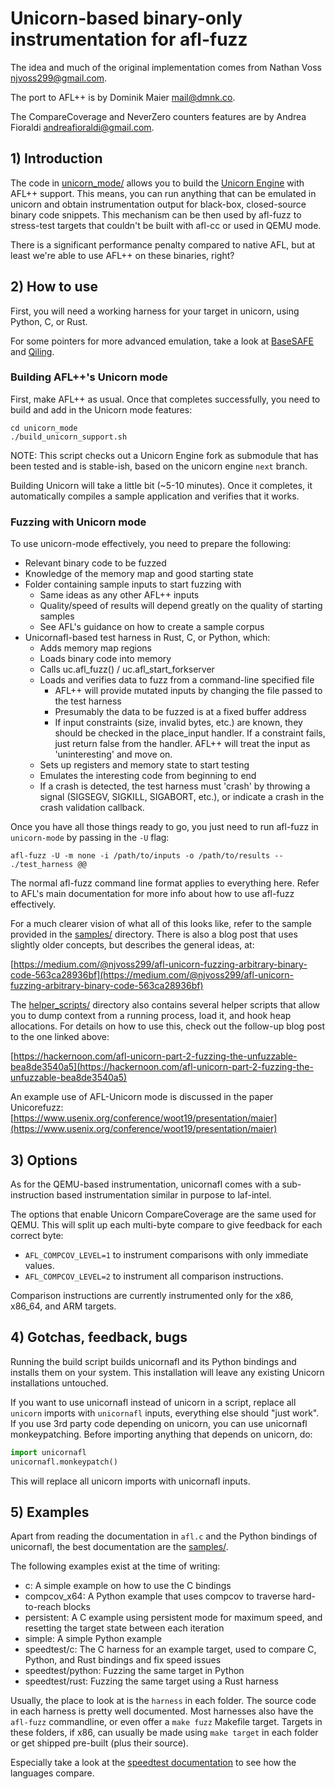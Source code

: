 # Unicorn-based binary-only instrumentation for afl-fuzz

The idea and much of the original implementation comes from Nathan Voss
<njvoss299@gmail.com>.

The port to AFL++ is by Dominik Maier <mail@dmnk.co>.

The CompareCoverage and NeverZero counters features are by Andrea Fioraldi
<andreafioraldi@gmail.com>.

## 1) Introduction

The code in [unicorn_mode/](./) allows you to build the
[Unicorn Engine](https://github.com/unicorn-engine/unicorn) with AFL++ support.
This means, you can run anything that can be emulated in unicorn and obtain
instrumentation output for black-box, closed-source binary code snippets. This
mechanism can be then used by afl-fuzz to stress-test targets that couldn't be
built with afl-cc or used in QEMU mode.

There is a significant performance penalty compared to native AFL, but at least
we're able to use AFL++ on these binaries, right?

## 2) How to use

First, you will need a working harness for your target in unicorn, using Python,
C, or Rust.

For some pointers for more advanced emulation, take a look at
[BaseSAFE](https://github.com/fgsect/BaseSAFE) and
[Qiling](https://github.com/qilingframework/qiling).

### Building AFL++'s Unicorn mode

First, make AFL++ as usual. Once that completes successfully, you need to build
and add in the Unicorn mode features:

```
cd unicorn_mode
./build_unicorn_support.sh
```

NOTE: This script checks out a Unicorn Engine fork as submodule that has been
tested and is stable-ish, based on the unicorn engine `next` branch.

Building Unicorn will take a little bit (~5-10 minutes). Once it completes, it
automatically compiles a sample application and verifies that it works.

### Fuzzing with Unicorn mode

To use unicorn-mode effectively, you need to prepare the following:

* Relevant binary code to be fuzzed
* Knowledge of the memory map and good starting state
* Folder containing sample inputs to start fuzzing with
    * Same ideas as any other AFL++ inputs
    * Quality/speed of results will depend greatly on the quality of starting
      samples
    * See AFL's guidance on how to create a sample corpus
* Unicornafl-based test harness in Rust, C, or Python, which:
    * Adds memory map regions
    * Loads binary code into memory
    * Calls uc.afl_fuzz() / uc.afl_start_forkserver
    * Loads and verifies data to fuzz from a command-line specified file
        * AFL++ will provide mutated inputs by changing the file passed to the
          test harness
        * Presumably the data to be fuzzed is at a fixed buffer address
        * If input constraints (size, invalid bytes, etc.) are known, they
          should be checked in the place_input handler. If a constraint fails,
          just return false from the handler. AFL++ will treat the input as
          'uninteresting' and move on.
    * Sets up registers and memory state to start testing
    * Emulates the interesting code from beginning to end
    * If a crash is detected, the test harness must 'crash' by throwing a signal
      (SIGSEGV, SIGKILL, SIGABORT, etc.), or indicate a crash in the crash
      validation callback.

Once you have all those things ready to go, you just need to run afl-fuzz in
`unicorn-mode` by passing in the `-U` flag:

```
afl-fuzz -U -m none -i /path/to/inputs -o /path/to/results -- ./test_harness @@
```

The normal afl-fuzz command line format applies to everything here. Refer to
AFL's main documentation for more info about how to use afl-fuzz effectively.

For a much clearer vision of what all of this looks like, refer to the sample
provided in the [samples/](./samples/) directory. There is also a blog post that
uses slightly older concepts, but describes the general ideas, at:

[https://medium.com/@njvoss299/afl-unicorn-fuzzing-arbitrary-binary-code-563ca28936bf](https://medium.com/@njvoss299/afl-unicorn-fuzzing-arbitrary-binary-code-563ca28936bf)

The [helper_scripts/](./helper_scripts/) directory also contains several helper
scripts that allow you to dump context from a running process, load it, and hook
heap allocations. For details on how to use this, check out the follow-up blog
post to the one linked above:

[https://hackernoon.com/afl-unicorn-part-2-fuzzing-the-unfuzzable-bea8de3540a5](https://hackernoon.com/afl-unicorn-part-2-fuzzing-the-unfuzzable-bea8de3540a5)

An example use of AFL-Unicorn mode is discussed in the paper Unicorefuzz:
[https://www.usenix.org/conference/woot19/presentation/maier](https://www.usenix.org/conference/woot19/presentation/maier)

## 3) Options

As for the QEMU-based instrumentation, unicornafl comes with a sub-instruction
based instrumentation similar in purpose to laf-intel.

The options that enable Unicorn CompareCoverage are the same used for QEMU. This
will split up each multi-byte compare to give feedback for each correct byte:

* `AFL_COMPCOV_LEVEL=1` to instrument comparisons with only immediate values.
* `AFL_COMPCOV_LEVEL=2` to instrument all comparison instructions.

Comparison instructions are currently instrumented only for the x86, x86_64, and
ARM targets.

## 4) Gotchas, feedback, bugs

Running the build script builds unicornafl and its Python bindings and installs
them on your system. This installation will leave any existing Unicorn
installations untouched.

If you want to use unicornafl instead of unicorn in a script, replace all
`unicorn` imports with `unicornafl` inputs, everything else should "just work".
If you use 3rd party code depending on unicorn, you can use unicornafl
monkeypatching. Before importing anything that depends on unicorn, do:

```python
import unicornafl
unicornafl.monkeypatch()
```

This will replace all unicorn imports with unicornafl inputs.

## 5) Examples

Apart from reading the documentation in `afl.c` and the Python bindings of
unicornafl, the best documentation are the [samples/](./samples).

The following examples exist at the time of writing:

- c: A simple example on how to use the C bindings
- compcov_x64: A Python example that uses compcov to traverse hard-to-reach
  blocks
- persistent: A C example using persistent mode for maximum speed, and resetting
  the target state between each iteration
- simple: A simple Python example
- speedtest/c: The C harness for an example target, used to compare C, Python,
  and Rust bindings and fix speed issues
- speedtest/python: Fuzzing the same target in Python
- speedtest/rust: Fuzzing the same target using a Rust harness

Usually, the place to look at is the `harness` in each folder. The source code
in each harness is pretty well documented. Most harnesses also have the
`afl-fuzz` commandline, or even offer a `make fuzz` Makefile target. Targets in
these folders, if x86, can usually be made using `make target` in each folder or
get shipped pre-built (plus their source).

Especially take a look at the
[speedtest documentation](./samples/speedtest/README.md) to see how the
languages compare.